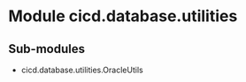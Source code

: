 Module cicd.database.utilities
==============================

Sub-modules
-----------
* cicd.database.utilities.OracleUtils